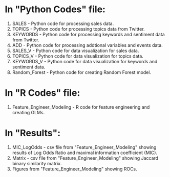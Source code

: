 # In "Python Codes" file:

1. SALES - Python code for processing sales data.
2. TOPICS - Python code for processing topics data from Twitter.
3. KEYWORDS - Python code for processing keywords and sentiment data from Twitter.
4. ADD - Python code for processing addtional variables and events data.
5. SALES_V - Python code for data visualization for sales data. 
6. TOPICS_V - Python code for data visualization for topics data.
7. KEYWORDS_V - Python code for data visualization for keywords and sentiment data.
8. Random_Forest - Python code for creating Random Forest model.

# In "R Codes" file:
1. Feature_Engineer_Modeling - R code for feature engineering and creating GLMs.

# In "Results":
1. MIC_LogOdds - csv file from "Feature_Engineer_Modeling" showing results of Log Odds Ratio and maximal information coefficient (MIC).
2. Matrix - csv file from "Feature_Engineer_Modeling" showing Jaccard binary similarity matrix.
3. Figures from "Feature_Engineer_Modeling" showing ROCs.

